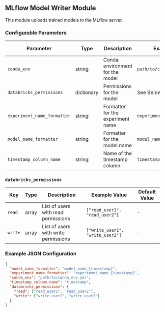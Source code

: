 <!--
SPDX-FileCopyrightText: Copyright (c) 2022-2023, NVIDIA CORPORATION & AFFILIATES. All rights reserved.
SPDX-License-Identifier: Apache-2.0

Licensed under the Apache License, Version 2.0 (the "License");
you may not use this file except in compliance with the License.
You may obtain a copy of the License at

http://www.apache.org/licenses/LICENSE-2.0

Unless required by applicable law or agreed to in writing, software
distributed under the License is distributed on an "AS IS" BASIS,
WITHOUT WARRANTIES OR CONDITIONS OF ANY KIND, either express or implied.
See the License for the specific language governing permissions and
limitations under the License.
-->

## MLflow Model Writer Module

This module uploads trained models to the MLflow server.

### Configurable Parameters

| Parameter                   | Type       | Description                       | Example Value                 | Default Value |
|-----------------------------|------------|-----------------------------------|-------------------------------|---------------|
| `conda_env`                 | string     | Conda environment for the model   | `path/to/conda_env.yml`       | `[Required]`  |
| `databricks_permissions`    | dictionary | Permissions for the model         | See Below                     | None          |
| `experiment_name_formatter` | string     | Formatter for the experiment name | `experiment_name_{timestamp}` | `[Required]`  |
| `model_name_formatter`      | string     | Formatter for the model name      | `model_name_{timestamp}`      | `[Required]`  |
| `timestamp_column_name`     | string     | Name of the timestamp column      | `timestamp`                   | timestamp     |

### `databricks_permissions`

| Key     | Type  | Description                          | Example Value                    | Default Value |
|---------|-------|--------------------------------------|----------------------------------|---------------|
| `read`  | array | List of users with read permissions  | `["read_user1", "read_user2"]`   | -             |
| `write` | array | List of users with write permissions | `["write_user1", "write_user2"]` | -             |

### Example JSON Configuration

```json
{
  "model_name_formatter": "model_name_{timestamp}",
  "experiment_name_formatter": "experiment_name_{timestamp}",
  "conda_env": "path/to/conda_env.yml",
  "timestamp_column_name": "timestamp",
  "databricks_permissions": {
    "read": ["read_user1", "read_user2"],
    "write": ["write_user1", "write_user2"]
  }
}
```
